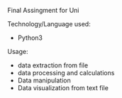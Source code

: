 Final Assingment for Uni

Technology/Language used:
- Python3

Usage: 
- data extraction from file
- data processing and calculations
- Data manipulation
- Data visualization from text file

